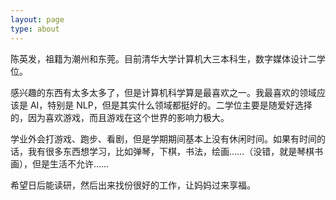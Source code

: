 ```yaml
---
layout: page
type: about
---
```


陈英发，祖籍为潮州和东莞。目前清华大学计算机大三本科生，数字媒体设计二学位。

感兴趣的东西有太多太多了，但是计算机科学算是最喜欢之一。我最喜欢的领域应该是 AI，特别是 NLP，但是其实什么领域都挺好的。二学位主要是随爱好选择的，因为喜欢游戏，而且游戏在这个世界的影响力极大。

学业外会打游戏、跑步、看剧，但是学期期间基本上没有休闲时间。如果有时间的话，我有很多东西想学习，比如弹琴，下棋，书法，绘画……（没错，就是琴棋书画），但是生活不允许……

希望日后能读研，然后出来找份很好的工作，让妈妈过来享福。